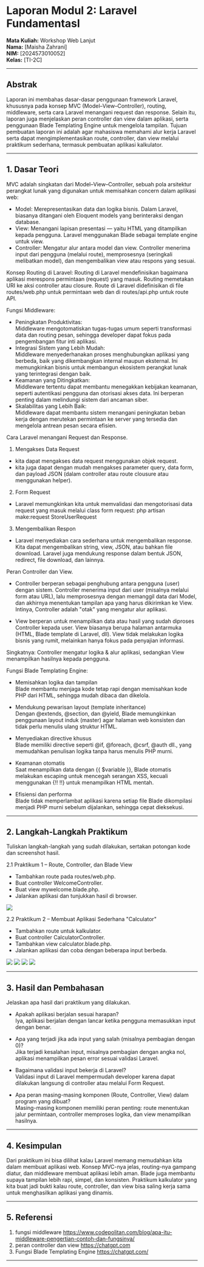 # Laporan Modul 2: Laravel Fundamentasl
**Mata Kuliah:** Workshop Web Lanjut   
**Nama:** [Maisha Zahrani]  
**NIM:** [2024573010052]  
**Kelas:** [TI-2C]  

---

## Abstrak 
Laporan ini membahas dasar-dasar penggunaan framework Laravel, khususnya pada konsep MVC (Model–View–Controller), routing, middleware, serta cara Laravel menangani request dan response. Selain itu, laporan juga menjelaskan peran controller dan view dalam aplikasi, serta penggunaan Blade Templating Engine untuk mengelola tampilan. Tujuan pembuatan laporan ini adalah agar mahasiswa memahami alur kerja Laravel serta dapat mengimplementasikan route, controller, dan view melalui praktikum sederhana, termasuk pembuatan aplikasi kalkulator.

---

## 1. Dasar Teori
MVC adalah singkatan dari Model–View–Controller, sebuah pola arsitektur perangkat lunak yang digunakan untuk memisahkan concern dalam aplikasi web:
- Model: Merepresentasikan data dan logika bisnis. Dalam Laravel, biasanya ditangani oleh Eloquent models yang berinteraksi dengan database.
- View: Menangani lapisan presentasi — yaitu HTML yang ditampilkan kepada pengguna. Laravel menggunakan Blade sebagai template engine untuk view.
- Controller: Mengatur alur antara model dan view. Controller menerima input dari pengguna (melalui route), memprosesnya (seringkali melibatkan model), dan mengembalikan view atau respons yang sesuai.

Konsep Routing di Laravel:
Routing di Laravel mendefinisikan bagaimana aplikasi merespons permintaan (request) yang masuk. Routing memetakan URI ke aksi controller atau closure. Route di Laravel didefinisikan di file routes/web.php untuk permintaan web dan di routes/api.php untuk route API.

Fungsi Middleware:
- Peningkatan Produktivitas:<br> Middleware mengotomatiskan tugas-tugas umum seperti transformasi data dan routing pesan, sehingga developer dapat fokus pada pengembangan fitur inti aplikasi.
- Integrasi Sistem yang Lebih Mudah:<br> Middleware menyederhanakan proses menghubungkan aplikasi yang berbeda, baik yang dikembangkan internal maupun eksternal. Ini memungkinkan bisnis untuk membangun ekosistem perangkat lunak yang terintegrasi dengan baik.
- Keamanan yang Ditingkatkan:<br> Middleware tertentu dapat membantu menegakkan kebijakan keamanan, seperti autentikasi pengguna dan otorisasi akses data. Ini berperan penting dalam melindungi sistem dari ancaman siber.
- Skalabilitas yang Lebih Baik:<br> Middleware dapat membantu sistem menangani peningkatan beban kerja dengan merutekan permintaan ke server yang tersedia dan mengelola antrean pesan secara efisien.

Cara Laravel menangani Request dan Response.
1. Mengakses Data Request
- kita dapat mengakses data request menggunakan objek request.
- kita juga dapat dengan mudah mengakses parameter query, data form, dan payload JSON (dalam controller atau route clousure atau menggunakan helper).
2. Form Request
- Laravel memungkinkan kita untuk memvalidasi dan mengotorisasi data request yang masuk melalui class form request: php artisan make:request StoreUserRequest
3. Mengembalikan Respon
- Laravel menyediakan cara sederhana untuk mengembalikan response. Kita dapat mengembalikan string, view, JSON, atau bahkan file download. Laravel juga mendukung response dalam bentuk JSON, redirect, file download, dan lainnya.

Peran Controller dan View.
- Controller berperan sebagai penghubung antara pengguna (user) dengan sistem. Controller menerima input dari user (misalnya melalui form atau URL), lalu memprosesnya dengan memanggil data dari Model, dan akhirnya menentukan tampilan apa yang harus dikirimkan ke View. Intinya, Controller adalah "otak" yang mengatur alur aplikasi.

- View berperan untuk menampilkan data atau hasil yang sudah diproses Controller kepada user. View biasanya berupa halaman antarmuka (HTML, Blade template di Laravel, dll). View tidak melakukan logika bisnis yang rumit, melainkan hanya fokus pada penyajian informasi.

Singkatnya: Controller mengatur logika & alur aplikasi, sedangkan View menampilkan hasilnya kepada pengguna.

Fungsi Blade Templating Engine:
- Memisahkan logika dan tampilan<br>
Blade membantu menjaga kode tetap rapi dengan memisahkan kode PHP dari HTML, sehingga mudah dibaca dan dikelola.

- Mendukung pewarisan layout (template inheritance)<br>
Dengan @extends, @section, dan @yield, Blade memungkinkan penggunaan layout induk (master) agar halaman web konsisten dan tidak perlu menulis ulang struktur HTML.

- Menyediakan directive khusus<br>
Blade memiliki directive seperti @if, @foreach, @csrf, @auth dll., yang memudahkan penulisan logika tanpa harus menulis PHP murni.

- Keamanan otomatis<br>
Saat menampilkan data dengan {{ $variable }}, Blade otomatis melakukan escaping untuk mencegah serangan XSS, kecuali menggunakan {!! !!} untuk menampilkan HTML mentah.

- Efisiensi dan performa<br>
Blade tidak memperlambat aplikasi karena setiap file Blade dikompilasi menjadi PHP murni sebelum dijalankan, sehingga cepat dieksekusi.

---

## 2. Langkah-Langkah Praktikum
Tuliskan langkah-langkah yang sudah dilakukan, sertakan potongan kode dan screenshot hasil.

2.1 Praktikum 1 – Route, Controller, dan Blade View

- Tambahkan route pada routes/web.php.
- Buat controller WelcomeController.
- Buat view mywelcome.blade.php.
- Jalankan aplikasi dan tunjukkan hasil di browser.

<img src="../gambar/welcometolaravel12.jpg">

2.2 Praktikum 2 – Membuat Aplikasi Sederhana "Calculator"

- Tambahkan route untuk kalkulator.
- Buat controller CalculatorController.
- Tambahkan view calculator.blade.php.
- Jalankan aplikasi dan coba dengan beberapa input berbeda.

<img src="../gambar/penjumlahan.jpg">
<img src="../gambar/pengurangan.jpg">
<img src="../gambar/perkalian.jpg">
<img src="../gambar/pembagian.jpg">

---

## 3. Hasil dan Pembahasan
Jelaskan apa hasil dari praktikum yang dilakukan.
- Apakah aplikasi berjalan sesuai harapan?<br>
Iya, aplikasi berjalan dengan lancar ketika pengguna memasukkan input dengan benar.

- Apa yang terjadi jika ada input yang salah (misalnya pembagian dengan 0)?<br>
Jika terjadi kesalahan input, misalnya pembagian dengan angka nol, aplikasi menampilkan pesan error sesuai validasi Laravel.

- Bagaimana validasi input bekerja di Laravel?<br>
Validasi input di Laravel mempermudah developer karena dapat dilakukan langsung di controller atau melalui Form Request.

- Apa peran masing-masing komponen (Route, Controller, View) dalam program yang dibuat?<br>
Masing-masing komponen memiliki peran penting: route menentukan jalur permintaan, controller memproses logika, dan view menampilkan hasilnya.

---

## 4. Kesimpulan

Dari praktikum ini bisa dilihat kalau Laravel memang memudahkan kita dalam membuat aplikasi web. Konsep MVC-nya jelas, routing-nya gampang diatur, dan middleware membuat aplikasi lebih aman. Blade juga membantu supaya tampilan lebih rapi, simpel, dan konsisten. Praktikum kalkulator yang kita buat jadi bukti kalau route, controller, dan view bisa saling kerja sama untuk menghasilkan aplikasi yang dinamis.

---

## 5. Referensi
1. fungsi middleware https://www.codepolitan.com/blog/apa-itu-middleware-pengertian-contoh-dan-fungsinya/
2. peran controller dan view https://chatgpt.com
3. Fungsi Blade Templating Engine https://chatgpt.com/

---
